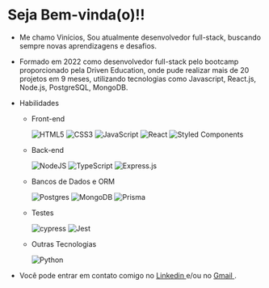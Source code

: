 # Seja Bem-vinda(o)!!
* Me chamo Vinícios, Sou atualmente desenvolvedor full-stack, buscando sempre novas aprendizagens e desafios.

* Formado em 2022 como desenvolvedor full-stack pelo bootcamp proporcionado pela Driven Education, onde pude realizar mais de 20 projetos em 9 meses, utilizando tecnologias como Javascript, React.js, Node.js, PostgreSQL, MongoDB.

* Habilidades
  * Front-end

    ![HTML5](https://img.shields.io/badge/html5-%23E34F26.svg?style=for-the-badge&logo=html5&logoColor=white)
    ![CSS3](https://img.shields.io/badge/css3-%231572B6.svg?style=for-the-badge&logo=css3&logoColor=white)
    ![JavaScript](https://img.shields.io/badge/javascript-%23323330.svg?style=for-the-badge&logo=javascript&logoColor=%23F7DF1E)
    ![React](https://img.shields.io/badge/react-%2320232a.svg?style=for-the-badge&logo=react&logoColor=%2361DAFB)
    ![Styled Components](https://img.shields.io/badge/styled--components-DB7093?style=for-the-badge&logo=styled-components&logoColor=white)
  
  * Back-end

    ![NodeJS](https://img.shields.io/badge/node.js-6DA55F?style=for-the-badge&logo=node.js&logoColor=white)
    ![TypeScript](https://img.shields.io/badge/typescript-%23007ACC.svg?style=for-the-badge&logo=typescript&logoColor=white)
    ![Express.js](https://img.shields.io/badge/express.js-%23404d59.svg?style=for-the-badge&logo=express&logoColor=%2361DAFB)
    
  * Bancos de Dados e ORM

    ![Postgres](https://img.shields.io/badge/postgres-%23316192.svg?style=for-the-badge&logo=postgresql&logoColor=white)
    ![MongoDB](https://img.shields.io/badge/MongoDB-%234ea94b.svg?style=for-the-badge&logo=mongodb&logoColor=white)
    ![Prisma](https://img.shields.io/badge/Prisma-3982CE?style=for-the-badge&logo=Prisma&logoColor=white)
    
  
  * Testes

    ![cypress](https://img.shields.io/badge/-cypress-%23E5E5E5?style=for-the-badge&logo=cypress&logoColor=058a5e)
    ![Jest](https://img.shields.io/badge/-jest-%23C21325?style=for-the-badge&logo=jest&logoColor=white)
    
  * Outras Tecnologias
     
    ![Python](https://img.shields.io/badge/-python-23316192?style=for-the-badge&logo=python&logoColor=ffdc3e)
    
* Você pode entrar em contato comigo no <a href="https://www.linkedin.com/in/viniciospires/" target="_blank"> Linkedin </a> e/ou no <a href="contato.viniciospires@gmail.com" target="blank_"> Gmail </a>.
